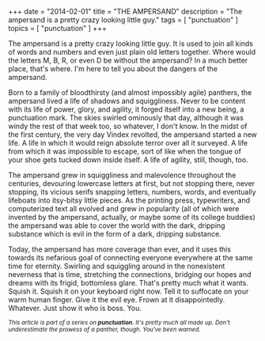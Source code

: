 +++
date        = "2014-02-01"
title       = "THE AMPERSAND"
description = "The ampersand is a pretty crazy looking little guy."
tags        = [ "punctuation" ]
topics      = [ "punctuation" ]
+++

The ampersand is a pretty crazy looking little guy. It is used to join all kinds of words and numbers and even just plain old letters together. Where would the letters M, B, R, or even D be without the ampersand? In a much better place, that's where. I'm here to tell you about the dangers of the ampersand.

Born to a family of bloodthirsty (and almost impossibly agile) panthers, the ampersand lived a life of shadows and squiggliness. Never to be content with its life of power, glory, and agility, it forged itself into a new being, a punctuation mark. The skies swirled ominously that day, although it was windy the rest of that week too, so whatever, I don't know. In the midst of the first century, the very day Vindex revolted, the ampersand started a new life. A life in which it would reign absolute terror over all it surveyed. A life from which it was impossible to escape, sort of like when the tongue of your shoe gets tucked down inside itself. A life of agility, still, though, too.

The ampersand grew in squiggliness and malevolence throughout the centuries, devouring lowercase letters at first, but not stopping there, never stopping, its vicious serifs snapping letters, numbers, words, and eventually lifeboats into itsy-bitsy little pieces. As the printing press, typewriters, and computerized text all evolved and grew in popularity (all of which were invented by the ampersand, actually, or maybe some of its college buddies) the ampersand was able to cover the world with the dark, dripping substance which is evil in the form of a dark, dripping substance.

Today, the ampersand has more coverage than ever, and it uses this towards its nefarious goal of connecting everyone everywhere at the same time for eternity. Swirling and squiggling around in the nonexistent neverness that is time, stretching the connections, bridging our hopes and dreams with its frigid, bottomless glare. That's pretty much what it wants. Squish it. Squish it on your keyboard right now. Tell it to suffocate on your warm human finger. Give it the evil eye. Frown at it disappointedly. Whatever. Just show it who is boss. You.



<sub><em>This article is part of a series on **punctuation**. It's pretty much all made up. Don't underestimate the prowess of a panther, though. You've been warned.</em></sub>
